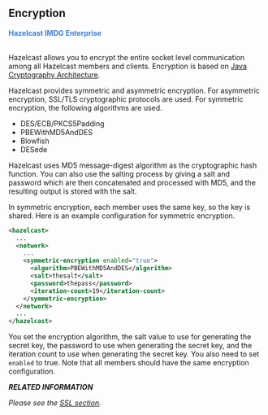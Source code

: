 
## Encryption

<font color="#3981DB">**Hazelcast IMDG Enterprise**</font>
<br></br>


Hazelcast allows you to encrypt the entire socket level communication among all Hazelcast members and clients. Encryption is based on <a href="http://java.sun.com/javase/6/docs/technotes/guides/security/crypto/CryptoSpec.html" target="_blank">Java Cryptography Architecture</a>. 

Hazelcast provides symmetric and asymmetric encryption. For asymmetric encryption, SSL/TLS cryptographic protocols are used. For symmetric encryption, the following algorithms are used.

* DES/ECB/PKCS5Padding
* PBEWithMD5AndDES
* Blowfish
* DESede

Hazelcast uses MD5 message-digest algorithm as the cryptographic hash function. You can also use the salting process by giving a salt and password which are then concatenated and processed with MD5, and the resulting output is stored with the salt.


In symmetric encryption, each member uses the same key, so the key is shared. Here is an example configuration for symmetric encryption.


```xml
<hazelcast>
  ...
  <network>
    ...
    <symmetric-encryption enabled="true">
      <algorithm>PBEWithMD5AndDES</algorithm>
      <salt>thesalt</salt>
      <password>thepass</password>
      <iteration-count>19</iteration-count>
    </symmetric-encryption>
  </network>
  ...
</hazelcast>
```

You set the encryption algorithm, the salt value to use for generating the secret key, the password to use when generating the secret key, and the iteration count to use when generating the secret key. You also need to set `enabled` to true. Note that all members should have the same encryption configuration.



***RELATED INFORMATION***

*Please see the [SSL section](#tlsssl).*

